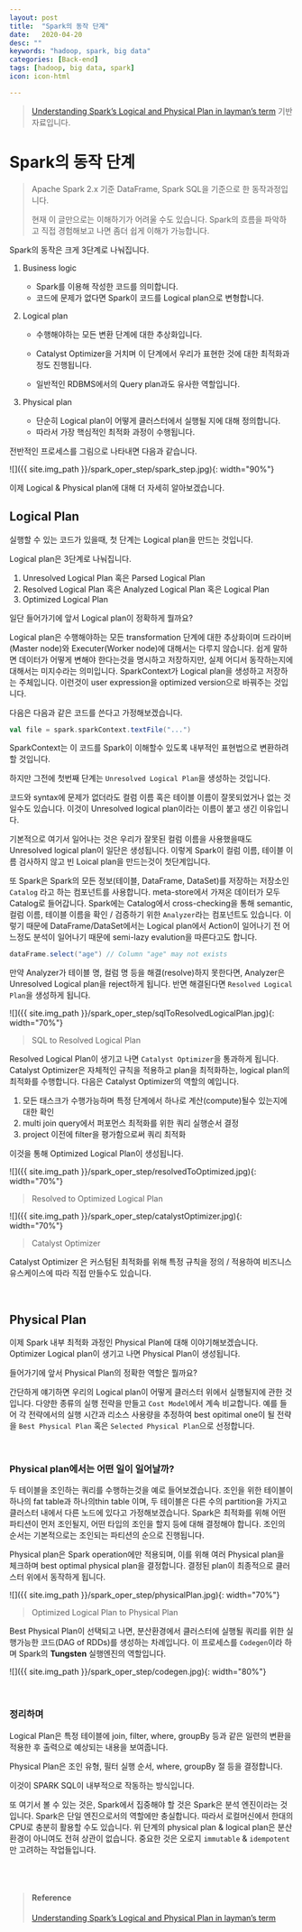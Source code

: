 ```yaml
---
layout: post
title:  "Spark의 동작 단계"
date:   2020-04-20
desc: ""
keywords: "hadoop, spark, big data"
categories: [Back-end]
tags: [hadoop, big data, spark]
icon: icon-html

---
```


> [Understanding Spark’s Logical and Physical Plan in layman’s term](https://blog.knoldus.com/understanding-sparks-logical-and-physical-plan-in-laymans-term/) 기반 자료입니다.

# Spark의 동작 단계

> Apache Spark 2.x 기준 DataFrame, Spark SQL을 기준으로 한 동작과정입니다. 
>
> 현재 이 글만으로는 이해하기가 어려울 수도 있습니다. Spark의 흐름을 파악하고 직접 경험해보고 나면 좀더 쉽게 이해가 가능합니다.

Spark의 동작은 크게 3단계로 나눠집니다.

1. Business logic

   - Spark를 이용해 작성한 코드를 의미합니다.
   - 코드에 문제가 없다면 Spark이 코드를 Logical plan으로 변형합니다.

2. Logical plan

   - 수행해야하는 모든 변환 단계에 대한 추상화입니다.
   - Catalyst Optimizer을 거치며 이 단계에서 우리가 표현한 것에 대한 최적화과정도 진행됩니다.

   - 일반적인 RDBMS에서의 Query plan과도 유사한 역할입니다.

3. Physical plan

   - 단순히 Logical plan이 어떻게 클러스터에서 실행될 지에 대해 정의합니다.
   - 따라서 가장 핵심적인 최적화 과정이 수행됩니다.

전반적인 프로세스를 그림으로 나타내면 다음과 같습니다.

![]({{ site.img_path }}/spark_oper_step/spark_step.jpg){: width="90%"}

이제 Logical & Physical plan에 대해 더 자세히 알아보겠습니다.



## Logical Plan

실행할 수 있는 코드가 있을때, 첫 단계는 Logical plan을 만드는 것입니다.

Logical plan은 3단계로 나눠집니다.

1. Unresolved Logical Plan 혹은 Parsed Logical Plan
2. Resolved Logical Plan 혹은 Analyzed Logical Plan 혹은 Logical Plan
3. Optimized Logical Plan

일단 들어가기에 앞서 Logical plan이 정확하게 뭘까요?

Logical plan은 수행해야하는 모든 transformation 단계에 대한 추상화이며 드라이버(Master node)와 Executer(Worker node)에 대해서는 다루지 않습니다. 쉽게 말하면 데이터가 어떻게 변해야 한다는것을 명시하고 저장하지만, 실제 어디서 동작하는지에 대해서는 미지수라는 의미입니다. SparkContext가 Logical plan을 생성하고 저장하는 주체입니다. 이런것이 user expression을 optimized version으로 바꿔주는 것입니다.

다음은 다음과 같은 코드를 쓴다고 가정해보겠습니다.

```scala
val file = spark.sparkContext.textFile("...")
```

SparkContext는 이 코드를 Spark이 이해할수 있도록 내부적인 표현법으로 변환하려 할 것입니다.

하지만 그전에 첫번째 단계는 `Unresolved Logical Plan`을 생성하는 것입니다.

코드와 syntax에 문제가 없더라도 컬럼 이름 혹은 테이블 이름이 잘못되었거나 없는 것일수도 있습니다. 이것이 Unresolved logical plan이라는 이름이 붙고 생긴 이유입니다.

기본적으로 여기서 일어나는 것은 우리가 잘못된 컬럼 이름을 사용했을때도 Unresolved logical plan이 일단은 생성됩니다. 이렇게 Spark이 컬럼 이름, 테이블 이름 검사하지 않고 빈 Loical plan을 만드는것이 첫단계입니다.

또 Spark은 Spark의 모든 정보(테이블, DataFrame, DataSet)를 저장하는 저장소인 `Catalog` 라고 하는 컴포넌트를 사용합니다. meta-store에서 가져온 데이터가 모두 Catalog로 들어갑니다. Spark에는 Catalog에서 cross-checking을 통해 semantic, 컬럼 이름, 테이블 이름을 확인 / 검증하기 위한 `Analyzer`라는 컴포넌트도 있습니다. 이렇기 때문에 DataFrame/DataSet에서는 Logical plan에서 Action이 일어나기 전 어느정도 분석이 일어나기 때문에 semi-lazy evalution을 따른다고도 합니다.

```scala
dataFrame.select("age") // Column "age" may not exists
```

만약 Analyzer가 테이블 명, 컬럼 명 등을 해결(resolve)하지 못한다면, Analyzer은 Unresolved Logical plan을 reject하게 됩니다. 반면 해결된다면 `Resolved Logical Plan`을 생성하게 됩니다.

![]({{ site.img_path }}/spark_oper_step/sqlToResolvedLogicalPlan.jpg){: width="70%"}

> SQL to Resolved Logical Plan

Resolved Logical Plan이 생기고 나면 `Catalyst Optimizer`을 통과하게 됩니다. Catalyst Optimizer은  자체적인 규칙을 적용하고 plan을 최적화하는, logical plan의 최적화를 수행합니다. 다음은 Catalyst Optimizer의 역할의 예입니다.

1. 모든 태스크가 수행가능하며 특정 단계에서 하나로 계산(compute)될수 있는지에 대한 확인
2. multi join query에서 퍼포먼스 최적화를 위한 쿼리 실행순서 결정
3. project 이전에 filter을 평가함으로써 쿼리 최적화

이것을 통해 Optimized Logical Plan이 생성됩니다.

![]({{ site.img_path }}/spark_oper_step/resolvedToOptimized.jpg){: width="70%"}

> Resolved to Optimized Logical Plan

![]({{ site.img_path }}/spark_oper_step/catalystOptimizer.jpg){: width="70%"}

> Catalyst Optimizer

Catalyst Optimizer 은 커스텀된 최적화를 위해 특정 규칙을 정의 / 적용하여 비즈니스 유스케이스에 따라 직접 만들수도 있습니다.

<br>

## Physical Plan

이제 Spark 내부 최적화 과정인 Physical Plan에 대해 이야기해보겠습니다. Optimizer Logical plan이 생기고 나면 Physical Plan이 생성됩니다.

들어가기에 앞서 Physical Plan의 정확한 역할은 뭘까요?

간단하게 얘기하면 우리의 Logical plan이 어떻게 클러스터 위에서 실행될지에 관한 것입니다. 다양한 종류의 실행 전략을 만들고 `Cost Model`에서 계속 비교합니다. 예를 들어 각 전략에서의 실행 시간과 리소스 사용량을 추정하여 best opitimal one이 될 전략을 `Best Physical Plan` 혹은 `Selected Physical Plan`으로 선정합니다.

<br>

### Physical plan에서는 어떤 일이 일어날까?

 두 테이블을 조인하는 쿼리를 수행하는것을 예로 들어보겠습니다. 조인을 위한 테이블이 하나의 fat table과 하나의thin table 이며, 두 테이블은 다른 수의 partition을 가지고 클러스터 내에서 다른 노드에 있다고 가정해보겠습니다. Spark은 최적화를 위해 어떤 파티션이 먼저 조인될지, 어떤 타입의 조인을 할지 등에 대해 결정해야 합니다. 조인의 순서는 기본적으로는 조인되는 파티션의 순으로 진행됩니다. 

Physical plan은 Spark operation에만 적용되며, 이를 위해 여러 Physical plan을 체크하며 best optimal physical plan을 결정합니다. 결정된 plan이 최종적으로 클러스터 위에서 동작하게 됩니다.

![]({{ site.img_path }}/spark_oper_step/physicalPlan.jpg){: width="70%"}

> Optimized Logical Plan to Physical Plan

Best Physical Plan이 선택되고 나면, 분산환경에서 클러스터에 실행될 쿼리를 위한 실행가능한 코드(DAG of RDDs)를 생성하는 차례입니다. 이 프로세스를 `Codegen`이라 하며 Spark의 **Tungsten** 실행엔진의 역할입니다.

![]({{ site.img_path }}/spark_oper_step/codegen.jpg){: width="80%"}



<br>

### 정리하며

Logical Plan은 특정 테이블에 join, filter, where, groupBy 등과 같은 일련의 변환을 적용한 후 출력으로 예상되는 내용을 보여줍니다.

Physical Plan은 조인 유형, 필터 실행 순서, where, groupBy 절 등을 결정합니다.

이것이 SPARK SQL이 내부적으로 작동하는 방식입니다.

또 여기서 볼 수 있는 것은, Spark에서 집중해야 할 것은 Spark은 분석 엔진이라는 것입니다. Spark은 단일 엔진으로서의 역할에만 충실합니다. 따라서 로컬머신에서 한대의 CPU로 충분히 활용할 수도 있습니다. 위 단계의 physical plan & logical plan은 분산환경이 아니여도 전혀 상관이 없습니다. 중요한 것은 오로지 `immutable` & `idempotent`만 고려하는 작업들입니다.

<br>

<br>

>#### Reference
>
>[Understanding Spark’s Logical and Physical Plan in layman’s term](https://blog.knoldus.com/understanding-sparks-logical-and-physical-plan-in-laymans-term/)